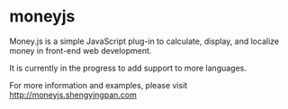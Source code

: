moneyjs
=======

Money.js is a simple JavaScript plug-in to calculate, display, and localize money in front-end web development.

It is currently in the progress to add support to more languages.

For more information and examples, please visit
http://moneyjs.shengyingpan.com